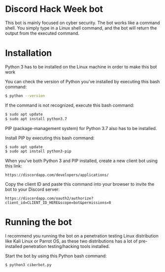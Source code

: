 # Discord Hack Week bot
This bot is mainly focused on cyber security. The bot works like a command shell. You simply type in a Linux shell command, and the bot will return the output from the executed command.

# Installation
Python 3 has to be installed on the Linux machine in order to make this bot work

You can check the version of Python you've installed by executing this bash command:
```bash
$ python --version
```
If the command is not recognized, execute this bash command:
```bash
$ sudo apt update
$ sudo apt install python3.7
```
PIP (package-management system) for Python 3.7 also has to be installed.

Install PIP by executing this bash command:
```bash
$ sudo apt update
$ sudo apt install python3-pip
```

When you've both Python 3 and PIP installed, create a new client bot using this link:
```
https://discordapp.com/developers/applications/
```

Copy the client ID and paste this command into your browser to invite the bot to your Discord server:
```
https://discordapp.com/oauth2/authorize?client_id=CLIENT_ID_HERE&scope=bot&permissions=8
```

# Running the bot
I recommend you running the bot on a penetration testing Linux distribution like Kali Linux or Parrot OS, as these two distributions has a lot of pre-installed penetration testing/hacking tools installed.

Start the bot by using this Python bash command:
```bash
$ python3 ciberbot.py
```
